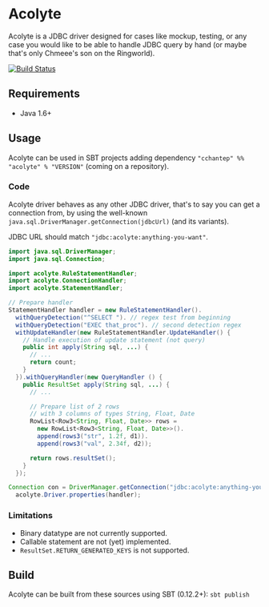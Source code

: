 # Acolyte

Acolyte is a JDBC driver designed for cases like mockup, testing, or any case you would like to be able to handle JDBC query by hand (or maybe that's only Chmeee's son on the Ringworld).

[![Build Status](https://secure.travis-ci.org/cchantep/acolyte.png?branch=master)](http://travis-ci.org/cchantep/acolyte)

## Requirements

* Java 1.6+

## Usage

Acolyte can be used in SBT projects adding dependency `"cchantep" %% "acolyte" % "VERSION"` (coming on a repository).

### Code

Acolyte driver behaves as any other JDBC driver, that's to say you can get a connection from, by using the well-known `java.sql.DriverManager.getConnection(jdbcUrl)` (and its variants).

JDBC URL should match `"jdbc:acolyte:anything-you-want"`.

```java
import java.sql.DriverManager;
import java.sql.Connection;

import acolyte.RuleStatementHandler;
import acolyte.ConnectionHandler;
import acolyte.StatementHandler;

// Prepare handler
StatementHandler handler = new RuleStatementHandler().
  withQueryDetection("^SELECT "). // regex test from beginning
  withQueryDetection("EXEC that_proc"). // second detection regex
  withUpdateHandler(new RuleStatementHandler.UpdateHandler() {
    // Handle execution of update statement (not query)
    public int apply(String sql, ...) {
      // ...
      return count;
    }
  }).withQueryHandler(new QueryHandler () {
    public ResultSet apply(String sql, ...) {
      // ...

      // Prepare list of 2 rows
      // with 3 columns of types String, Float, Date
      RowList<Row3<String, Float, Date>> rows = 
        new RowList<Row3<String, Float, Date>>().
        append(rows3("str", 1.2f, d1)).
        append(rows3("val", 2.34f, d2));

      return rows.resultSet();
    }
  });

Connection con = DriverManager.getConnection("jdbc:acolyte:anything-you-want",
  acolyte.Driver.properties(handler);
```

### Limitations

- Binary datatype are not currently supported.
- Callable statement are not (yet) implemented.
- `ResultSet.RETURN_GENERATED_KEYS` is not supported.

## Build

Acolyte can be built from these sources using SBT (0.12.2+): `sbt publish`
